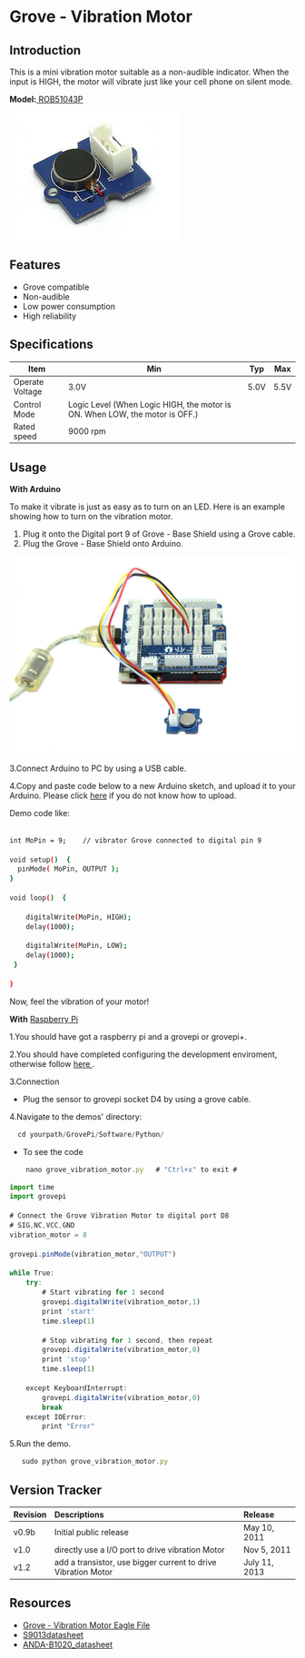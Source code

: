 # Grove - Vibration Motor

## Introduction
This is a mini vibration motor suitable as a non-audible indicator. When the input is HIGH, the motor will vibrate just like your cell phone on silent mode.

**Model:**[ ROB51043P](https://www.seeedstudio.com/item_detail.html?p_id=839)

![](https://raw.githubusercontent.com/SeeedDocument/Grove_Vibration_Motor/master/image/300px-Gvib.jpg)

## Features
- Grove compatible
- Non-audible
- Low power consumption
- High reliability

## Specifications

|Item|	Min|	Typ|	Max|
|------------------|--------------|---------------|-----------------------|
|Operate Voltage|	3.0V|	5.0V	|5.5V|
|Control Mode|	Logic Level  (When Logic HIGH, the motor is ON. When LOW, the motor is OFF.)
|Rated speed|	9000 rpm 
## Usage
  
**With Arduino**

To make it vibrate is just as easy as to turn on an LED. Here is an example showing how to turn on the vibration motor.

1. Plug it onto the Digital port 9 of Grove - Base Shield using a Grove cable.
2. Plug the Grove - Base Shield onto Arduino.

![](https://raw.githubusercontent.com/SeeedDocument/Grove_Vibration_Motor/master/image/700px-IMG_0506.jpg)


3.Connect Arduino to PC by using a USB cable.

4.Copy and paste code below to a new Arduino sketch, and upload it to your Arduino. Please click [ here](http://www.seeedstudio.com/wiki/GrovePi%2B) if you do not know how to upload.

Demo code like:
```sh
 
int MoPin = 9;    // vibrator Grove connected to digital pin 9

void setup()  { 
  pinMode( MoPin, OUTPUT );
} 

void loop()  { 

    digitalWrite(MoPin, HIGH);         
    delay(1000);       
                     
    digitalWrite(MoPin, LOW);         
    delay(1000); 
 }

}

```
Now, feel the vibration of your motor!

**With** [Raspberry Pi](http://www.seeedstudio.com/wiki/GrovePi%2B)

1.You should have got a raspberry pi and a grovepi or grovepi+.

2.You should have completed configuring the development enviroment, otherwise follow [here ](http://www.seeedstudio.com/wiki/Upload_Code). 

3.Connection 
- Plug the sensor to grovepi socket D4 by using a grove cable.

4.Navigate to the demos' directory: 
```Javascript
  cd yourpath/GrovePi/Software/Python/
```
- To see the code
```Javascript
    nano grove_vibration_motor.py   # "Ctrl+x" to exit #
```
```Javascript
import time
import grovepi

# Connect the Grove Vibration Motor to digital port D8
# SIG,NC,VCC,GND
vibration_motor = 8

grovepi.pinMode(vibration_motor,"OUTPUT")

while True:
    try:
        # Start vibrating for 1 second
        grovepi.digitalWrite(vibration_motor,1)
        print 'start'
        time.sleep(1)

        # Stop vibrating for 1 second, then repeat
        grovepi.digitalWrite(vibration_motor,0)
        print 'stop'
        time.sleep(1)

    except KeyboardInterrupt:
        grovepi.digitalWrite(vibration_motor,0)
        break
    except IOError:
        print "Error"
```

5.Run the demo.
```Javascript
   sudo python grove_vibration_motor.py
```
## Version Tracker

|Revision|	Descriptions|	Release|
|:------|:----------------|:------------|
|v0.9b|	     Initial public release   |	May 10, 2011  |
|v1.0	|    directly use a I/O port to drive vibration Motor   	|Nov 5, 2011|
|v1.2|   	add a transistor, use bigger current to drive Vibration Motor   |	July 11, 2013|

## Resources
- [Grove - Vibration Motor Eagle File](https://github.com/SeeedDocument/Grove_Vibration_Motor/blob/master/resource/Grove_-_Vibration_Motor_Eagle_Files.zip)
- [S9013datasheet](http://www.seeedstudio.com/wiki/images/9/9e/S9013.pdf)
- [ANDA-B1020_datasheet](http://www.seeedstudio.com/wiki/images/b/b7/ANDA-B1020_datasheet.pdf)
